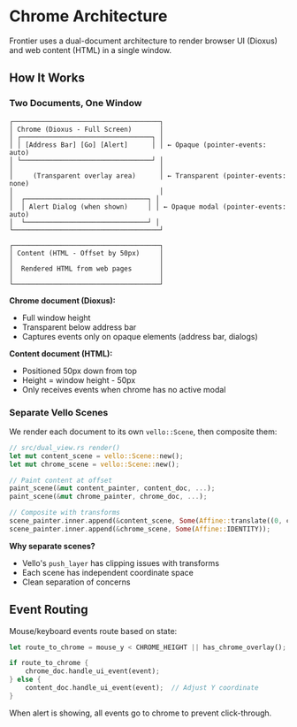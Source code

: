 # Chrome Architecture

Frontier uses a dual-document architecture to render browser UI (Dioxus) and web content (HTML) in a single window.

## How It Works

### Two Documents, One Window

```
┌─────────────────────────────────────┐
│ Chrome (Dioxus - Full Screen)       │
│ ┌─────────────────────────────────┐ │
│ │ [Address Bar] [Go] [Alert]      │ │ ← Opaque (pointer-events: auto)
│ └─────────────────────────────────┘ │
│                                     │
│     (Transparent overlay area)      │ ← Transparent (pointer-events: none)
│                                     │
│  ┌───────────────────────────────┐ │
│  │ Alert Dialog (when shown)     │ │ ← Opaque modal (pointer-events: auto)
│  └───────────────────────────────┘ │
└─────────────────────────────────────┘

┌─────────────────────────────────────┐
│ Content (HTML - Offset by 50px)     │
│                                     │
│  Rendered HTML from web pages       │
│                                     │
└─────────────────────────────────────┘
```

**Chrome document (Dioxus):**

- Full window height
- Transparent below address bar
- Captures events only on opaque elements (address bar, dialogs)

**Content document (HTML):**

- Positioned 50px down from top
- Height = window height - 50px
- Only receives events when chrome has no active modal

### Separate Vello Scenes

We render each document to its own `vello::Scene`, then composite them:

```rust
// src/dual_view.rs render()
let mut content_scene = vello::Scene::new();
let mut chrome_scene = vello::Scene::new();

// Paint content at offset
paint_scene(&mut content_painter, content_doc, ...);
paint_scene(&mut chrome_painter, chrome_doc, ...);

// Composite with transforms
scene_painter.inner.append(&content_scene, Some(Affine::translate((0, chrome_offset))));
scene_painter.inner.append(&chrome_scene, Some(Affine::IDENTITY));
```

**Why separate scenes?**

- Vello's `push_layer` has clipping issues with transforms
- Each scene has independent coordinate space
- Clean separation of concerns

## Event Routing

Mouse/keyboard events route based on state:

```rust
let route_to_chrome = mouse_y < CHROME_HEIGHT || has_chrome_overlay();

if route_to_chrome {
    chrome_doc.handle_ui_event(event);
} else {
    content_doc.handle_ui_event(event);  // Adjust Y coordinate
}
```

When alert is showing, all events go to chrome to prevent click-through.
